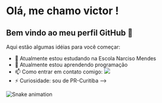 # Olá, me chamo victor ! 
## Bem vindo ao meu perfil GitHub 👋

Aqui estão algumas idéias para você começar:

- 🔭 Atualmente estou estudando na Escola Narciso Mendes
- 🌱 Atualmente estou aprendendo programação
- 📫 Como entrar em contato comigo: <a href="https://instagram.com/victorsant.v" target="_blank"><img loading="lazy" src="https://img.shields.io/badge/-Instagram-%23E4405F?style=for-the-badge&logo=instagram&logoColor=white" target="_blank"></a>
- ⚡ Curiosidade: sou de PR-Curitiba
-->

![Snake animation](https://github.com/Drito42u/Drito42u/blob/output/github-contribution-grid-snake.svg)
